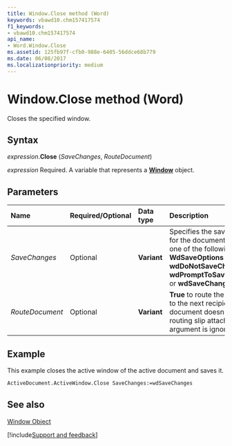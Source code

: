 ```yaml
---
title: Window.Close method (Word)
keywords: vbawd10.chm157417574
f1_keywords:
- vbawd10.chm157417574
api_name:
- Word.Window.Close
ms.assetid: 125fb97f-cfb0-988e-6405-56ddce68b779
ms.date: 06/08/2017
ms.localizationpriority: medium
---
```



# Window.Close method (Word)

Closes the specified window.


## Syntax

_expression_.**Close** (_SaveChanges_, _RouteDocument_)

_expression_ Required. A variable that represents a **[Window](Word.Window.md)** object.


## Parameters

|Name|Required/Optional|Data type|Description|
|:-----|:-----|:-----|:-----|
| _SaveChanges_|Optional| **Variant**|Specifies the save action for the document. Can be one of the following **WdSaveOptions** constants: **wdDoNotSaveChanges**, **wdPromptToSaveChanges**, or **wdSaveChanges**.|
| _RouteDocument_|Optional| **Variant**| **True** to route the document to the next recipient. If the document doesn't have a routing slip attached, this argument is ignored.|

## Example

This example closes the active window of the active document and saves it.


```vb
ActiveDocument.ActiveWindow.Close SaveChanges:=wdSaveChanges
```


## See also


[Window Object](Word.Window.md)

[!include[Support and feedback](~/includes/feedback-boilerplate.md)]